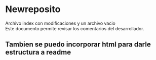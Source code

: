 # Newreposito
Archivo index con modificaciones y un archivo vacio
<br>
Este documento permite revisar los comentarios del desarrollador.
<h2> Tambien se puedo incorporar html para darle estructura a readme </h2>
